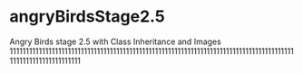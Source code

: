 # angryBirdsStage2.5
Angry Birds stage 2.5 with Class Inheritance and Images
11111111111111111111111111111111111111111111111111111111111111111111111111111111111111111111111111111111111111